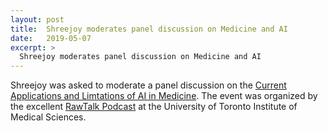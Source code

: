 ```yaml
---
layout: post
title:  Shreejoy moderates panel discussion on Medicine and AI
date:   2019-05-07
excerpt: >
  Shreejoy moderates panel discussion on Medicine and AI
---
```


Shreejoy was asked to moderate a panel discussion on the [Current Applications and Limtations of AI in Medicine](https://www.rawtalklive.com/). The event was organized by the excellent [RawTalk Podcast](http://www.rawtalkpodcast.com/) at the University of Toronto Institute of Medical Sciences.
